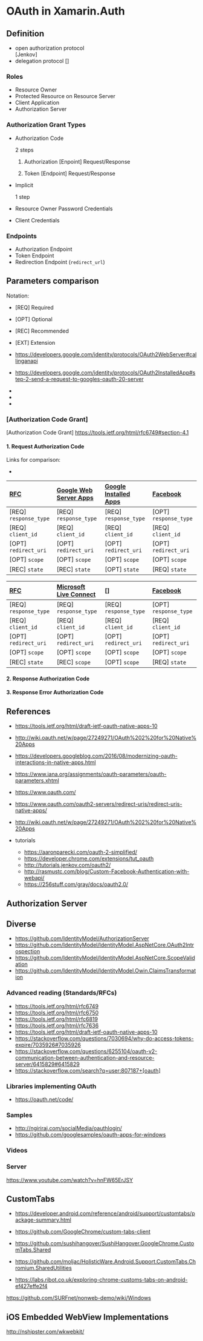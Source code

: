 # OAuth in Xamarin.Auth

## Definition

*	open authorization protocol 	
	[Jenkov]
*	delegation protocol 
	[]
	

### Roles

*	Resource Owner
*	Protected Resource on Resource Server
*	Client Application
*	Authorization Server

### Authorization Grant Types

*	Authorization Code 

	2 steps
	
	1.	Authorization [Enpoint] Request/Response
	
	2.	Token [Endpoint] Request/Response
	
	
*	Implicit

	1 step
	
*	Resource Owner Password Credentials

*	Client Credentials


### Endpoints

*	Authorization Endpoint 
*	Token Endpoint
*	Redirection Endpoint (`redirect_url`)

## Parameters comparison

Notation:

*	[REQ] Required
*	[OPT] Optional
*	[REC] Recommended
*	[EXT] Extension
 
*	[Google Web Server Apps]: https://developers.google.com/identity/protocols/OAuth2#webserver

	https://developers.google.com/identity/protocols/OAuth2WebServer#callinganapi
	
*	[Google Installed Apps]: https://developers.google.com/identity/protocols/OAuth2#installed

	https://developers.google.com/identity/protocols/OAuth2InstalledApp#step-2-send-a-request-to-googles-oauth-20-server

*	[Facebook]: https://developers.facebook.com/docs/facebook-login/manually-build-a-login-flow/

*	[LinkedIn]: https://developer.linkedin.com/docs/oauth2

*	[Microsoft Live Connect]: https://msdn.microsoft.com/en-us/library/hh243647.aspx


### [Authorization Code Grant]

[Authorization Code Grant] https://tools.ietf.org/html/rfc6749#section-4.1

#### 1.	Request Authorization Code

Links for comparison:

*	[RFC]: https://tools.ietf.org/html/rfc6749#section-4.1.1

| [RFC]                  | [Google Web Server Apps] | [Google Installed Apps] | [Facebook]              |
|:-----------------------|:-------------------------|:------------------------|:------------------------|
| [REQ] `response_type`  | [REQ] `response_type`    | [REQ] `response_type`   | [OPT] `response_type`   |
| [REQ] `client_id`      | [REQ] `client_id`        | [REQ] `client_id`       | [REQ] `client_id`       |
| [OPT] `redirect_uri`   | [OPT] `redirect_uri`     | [OPT] `redirect_uri`    | [OPT] `redirect_uri`    | 
| [OPT] `scope`          | [OPT] `scope`            | [OPT] `scope`           | [OPT] `scope`           |
| [REC] `state`          | [REC] `state`            | [OPT] `state`           | [REQ] `state`           |

| [RFC]                  | [Microsoft Live Connect] | [] | [Facebook]              |
|:-----------------------|:-------------------------|:------------------------|:------------------------|
| [REQ] `response_type`  | [REQ] `response_type`    | [REQ] `response_type`   | [OPT] `response_type`   |
| [REQ] `client_id`      | [REQ] `client_id`        | [REQ] `client_id`       | [REQ] `client_id`       |
| [OPT] `redirect_uri`   | [OPT] `redirect_uri`     | [OPT] `redirect_uri`    | [OPT] `redirect_uri`    | 
| [OPT] `scope`          | [OPT] `scope`            | [OPT] `scope`           | [OPT] `scope`           |
| [REC] `state`          | [REC] `scope`            | [OPT] `scope`           | [REQ] `state`           |


#### 2.	Response Authorization Code

#### 3.	Response Error Authorization Code


## References

*	https://tools.ietf.org/html/draft-ietf-oauth-native-apps-10
*	http://wiki.oauth.net/w/page/27249271/OAuth%202%20for%20Native%20Apps
*	https://developers.googleblog.com/2016/08/modernizing-oauth-interactions-in-native-apps.html
*	https://www.iana.org/assignments/oauth-parameters/oauth-parameters.xhtml
*	https://www.oauth.com/
*	https://www.oauth.com/oauth2-servers/redirect-uris/redirect-uris-native-apps/
*	http://wiki.oauth.net/w/page/27249271/OAuth%202%20for%20Native%20Apps
*	tutorials

	*	https://aaronparecki.com/oauth-2-simplified/
	*	https://developer.chrome.com/extensions/tut_oauth
	*	http://tutorials.jenkov.com/oauth2/
	*	http://rasmustc.com/blog/Custom-Facebook-Authentication-with-webapi/
	*	https://256stuff.com/gray/docs/oauth2.0/
	
## Authorization Server


## Diverse 

*	https://github.com/IdentityModel/AuthorizationServer
*	https://github.com/IdentityModel/IdentityModel.AspNetCore.OAuth2Introspection
*	https://github.com/IdentityModel/IdentityModel.AspNetCore.ScopeValidation
*	https://github.com/IdentityModel/IdentityModel.Owin.ClaimsTransformation

### Advanced reading (Standards/RFCs)

*	https://tools.ietf.org/html/rfc6749
*	https://tools.ietf.org/html/rfc6750
*	https://tools.ietf.org/html/rfc6819
*	https://tools.ietf.org/html/rfc7636
*	https://tools.ietf.org/html/draft-ietf-oauth-native-apps-10
*	https://stackoverflow.com/questions/7030694/why-do-access-tokens-expire/7035926#7035926
*	https://stackoverflow.com/questions/6255104/oauth-v2-communication-between-authentication-and-resource-server/6415829#6415829
*	https://stackoverflow.com/search?q=user:807187+[oauth]

### Libraries implementing OAuth 

*	https://oauth.net/code/

### Samples

*	http://ngiriraj.com/socialMedia/oauthlogin/
*	https://github.com/googlesamples/oauth-apps-for-windows

### Videos

### Server

https://www.youtube.com/watch?v=hnFW65ErJSY

## CustomTabs

*	https://developer.android.com/reference/android/support/customtabs/package-summary.html

*	https://github.com/GoogleChrome/custom-tabs-client
*	https://github.com/sushihangover/SushiHangover.GoogleChrome.CustomTabs.Shared
*	https://github.com/moljac/HolisticWare.Android.Support.CustomTabs.Chromium.SharedUtilities
*	https://labs.ribot.co.uk/exploring-chrome-customs-tabs-on-android-ef427effe2f4


https://github.com/SURFnet/nonweb-demo/wiki/Windows


## iOS Embedded WebView Implementations

http://nshipster.com/wkwebkit/

